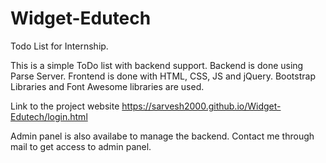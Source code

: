 # Widget-Edutech
Todo List for Internship. 

This is a simple ToDo list with backend support.
Backend is done using Parse Server.
Frontend is done with HTML, CSS, JS and jQuery.
Bootstrap Libraries and Font Awesome libraries are used.

Link to the project website
https://sarvesh2000.github.io/Widget-Edutech/login.html

Admin panel is also availabe to manage the backend.
Contact me through mail to get access to admin panel.
